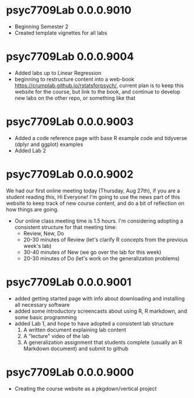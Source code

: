 # psyc7709Lab 0.0.0.9010

- Beginning Semester 2
- Created template vignettes for all labs

# psyc7709Lab 0.0.0.9004

- Added labs up to Linear Regression
- beginning to restructure content into a web-book <https://crumplab.github.io/rstatsforpsych/>, current plan is to keep this website for the course, but link to the book, and continue to develop new labs on the other repo, or something like that

# psyc7709Lab 0.0.0.9003

- Added a code reference page with base R example code and tidyverse (dplyr and ggplot) examples
- Added Lab 2

# psyc7709Lab 0.0.0.9002

We had our first online meeting today (Thursday, Aug 27th), if you are a student reading this, Hi Everyone! I'm going to use the news part of this website to keep track of new course content, and do a bit of reflection on how things are going.

- Our online class meeting time is 1.5 hours. I'm considering adopting a consistent structure for that meeting time:
  - Review, New, Do
  - 20-30 minutes of Review (let's clarify R concepts from the previous week's lab)
  - 30-40 minutes of New (we go over the lab for this week)
  - 20-30 minutes of Do (let's work on the generalization problems)

# psyc7709Lab 0.0.0.9001

- added getting started page with info about downloading and installing all necessary software
- added some introductory screencasts about using R, R markdown, and some basic programming
- added Lab 1, and hope to have adopted a consistent lab structure
  1. A written document explaining lab content
  2. A "lecture" video of the lab
  3. A generalization assignment that students complete (usually an R Markdown document) and submit to github

# psyc7709Lab 0.0.0.9000

- Creating the course website as a pkgdown/vertical project
